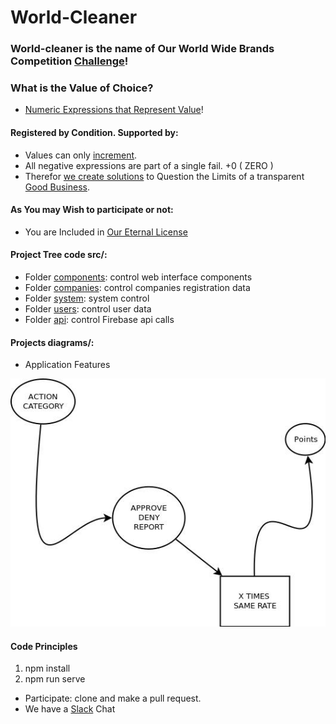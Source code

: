 # World-Cleaner

### World-cleaner is the name of Our World Wide Brands Competition [Challenge](https://wiki.odicforcesounds.com/docs/en/Tao/Fragments/Path/)! 

### What is the Value of Choice?
- [Numeric Expressions that Represent Value](https://wiki.odicforcesounds.com/docs/en/Tao/Fragments/OdicPoints/)! 

#### Registered by Condition. Supported by:
- Values can only  [increment](https://wiki.odicforcesounds.com/docs/plan/psudoCode.html). 
- All negative expressions are part of a single fail. +0 ( ZERO ) 
- Therefor [we create solutions](https://wiki.odicforcesounds.com/docs/plan/Questions.html) to Question the Limits of a transparent [Good Business](https://pt.linkedin.com/in/rakzhodekams).

#### As You may Wish to participate or not:
- You are Included in [Our Eternal License](https://wiki.odicforcesounds.com/art/pages/License/index.html)

#### Project Tree code src/:
- Folder [components](./src/companies): control web interface components
- Folder [companies](./src/companies): control companies registration data
- Folder [system](./src/system): system control
- Folder [users](./src/users): control user data
- Folder [api](./src/api): control Firebase api calls

#### Projects diagrams/:

- Application Features

![Civic Features](./diagrams/Points.jpg)

#### Code Principles
1. npm install 
2. npm run serve
- Participate: clone and make a pull request. 
- We have a [Slack](odicforcesoundsgroup.slack.com) Chat

